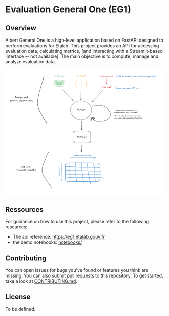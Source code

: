 # Evaluation General One (EG1)

## Overview

Albert General One is a high-level application based on FastAPI designed to perform evaluations for Etalab. This project provides an API for accessing evaluation data, calculating metrics, [and interacting with a Streamlit-based interface -- not available]. The main objective is to compute, manage and analyze evaluation data.

![Logo](images/eg1_overview.png)


## Ressources

For guidance on how to use this project, please refer to the following resources:

- The api reference: https://eg1.etalab.gouv.fr
- the demo notebooks: [notebooks/](notebooks/)


## Contributing

You can open issues for bugs you've found or features you think are missing. You can also submit pull requests to this repository. 
To get started, take a look at [CONTRIBUTING.md](CONTRIBUTING.md).


## License

To be defined.
